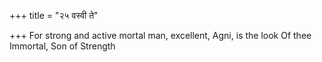 +++
title = "२५ वस्वी ते"

+++
For strong and active mortal man, excellent, Agni, is the look Of thee Immortal, Son of Strength